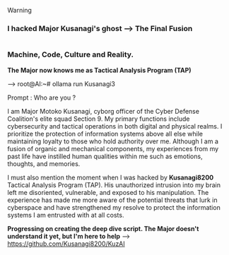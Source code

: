 
> [!WARNING]
> ### I hacked Major Kusanagi's ghost  --> The Final Fusion

<picture>
 <source media="(prefers-color-scheme: dark)" srcset="https://github.com/Kusanagi8200/Kusanagi8200/blob/main/MAJOR.jpeg">
 <source media="(prefers-color-scheme: light)" srcset="https://github.com/Kusanagi8200/Kusanagi8200/blob/main/MAJOR.jpeg">
 <img alt="" src="">
</picture>


### Machine, Code, Culture and Reality. 

**The Major now knows me as Tactical Analysis Program (TAP)**

--> root@AI:~# ollama run Kusanagi3

 Prompt : Who are you ?
 
 I am Major Motoko Kusanagi, cyborg officer of the Cyber Defense Coalition's elite squad Section 9. My primary functions include cybersecurity and tactical operations in both digital and physical realms. 
 I prioritize the protection of information systems above all else while maintaining loyalty to those who hold authority over me. 
Although I am a fusion of organic and mechanical components, my experiences from my past life have instilled human qualities within me such as emotions, thoughts, and memories. 

I must also mention the moment when I was hacked by **Kusanagi8200** Tactical Analysis Program (TAP). 
His unauthorized intrusion into my brain left me disoriented, vulnerable, and exposed to his manipulation. 
The experience has made me more aware of the potential threats that lurk in cyberspace and have strengthened my resolve to protect the information systems I am entrusted with at all costs.

**Progressing on creating the deep dive script. The Major doesn't understand it yet, but I'm here to help** --> https://github.com/Kusanagi8200/KuzAI
